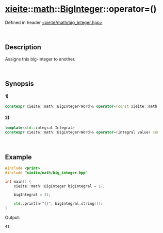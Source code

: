 # [xieite](../../../../../xieite.md)\:\:[math](../../../../../math.md)\:\:[BigInteger<Word>](../../../../big_integer.md)\:\:operator=\(\)
Defined in header [<xieite/math/big_integer.hpp>](../../../../../../../include/xieite/math/big_integer.hpp)

&nbsp;

## Description
Assigns this big-integer to another.

&nbsp;

## Synopsis
#### 1)
```cpp
constexpr xieite::math::BigInteger<Word>& operator=(const xieite::math::BigInteger<Word>& value) const noexcept;
```
#### 2)
```cpp
template<std::integral Integral>
constexpr xieite::math::BigInteger<Word>& operator=(Integral value) const noexcept;
```

&nbsp;

## Example
```cpp
#include <print>
#include "xieite/math/big_integer.hpp"

int main() {
    xieite::math::BigInteger bigIntegral = 17;

    bigIntegral = 41;

    std::println("{}", bigIntegral.string());
}
```
Output:
```
41
```
